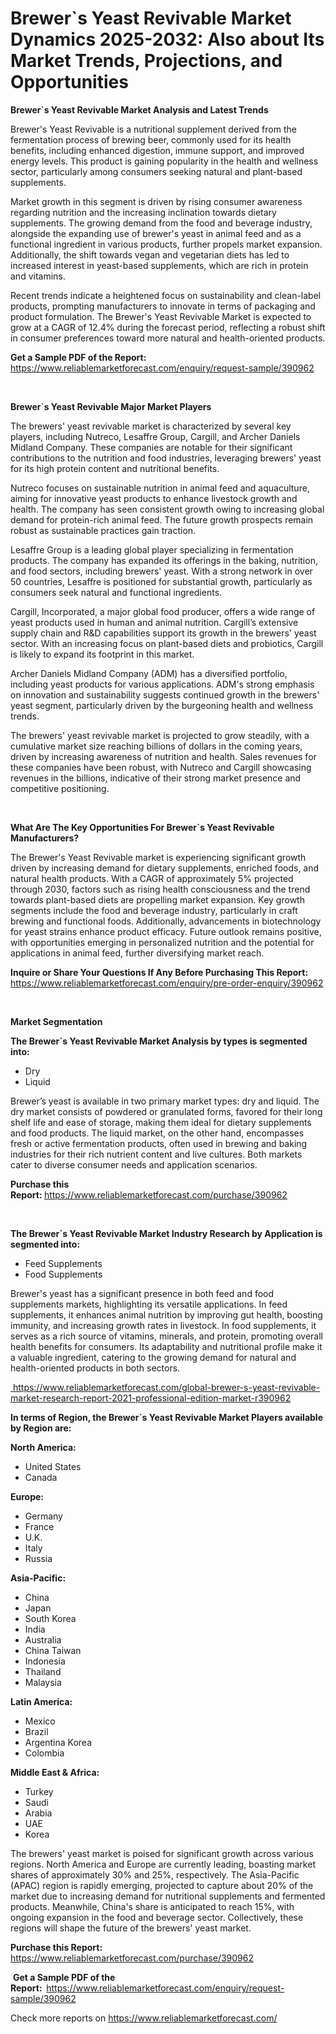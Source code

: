 <p><h1>Brewer`s Yeast Revivable Market Dynamics 2025-2032: Also about Its Market Trends, Projections, and Opportunities</h1></p><p><strong>Brewer`s Yeast Revivable Market Analysis and Latest Trends</strong></p>
<p><p>Brewer's Yeast Revivable is a nutritional supplement derived from the fermentation process of brewing beer, commonly used for its health benefits, including enhanced digestion, immune support, and improved energy levels. This product is gaining popularity in the health and wellness sector, particularly among consumers seeking natural and plant-based supplements. </p><p>Market growth in this segment is driven by rising consumer awareness regarding nutrition and the increasing inclination towards dietary supplements. The growing demand from the food and beverage industry, alongside the expanding use of brewer's yeast in animal feed and as a functional ingredient in various products, further propels market expansion. Additionally, the shift towards vegan and vegetarian diets has led to increased interest in yeast-based supplements, which are rich in protein and vitamins.</p><p>Recent trends indicate a heightened focus on sustainability and clean-label products, prompting manufacturers to innovate in terms of packaging and product formulation. The Brewer's Yeast Revivable Market is expected to grow at a CAGR of 12.4% during the forecast period, reflecting a robust shift in consumer preferences toward more natural and health-oriented products.</p></p>
<p><strong>Get a Sample PDF of the Report:&nbsp;</strong> <a href="https://www.reliablemarketforecast.com/enquiry/request-sample/390962?utm_campaign=1832&utm_medium=2&utm_source=Github&utm_content=ia&utm_term=16012025&utm_id=brewers-yeast-revivable">https://www.reliablemarketforecast.com/enquiry/request-sample/390962</a></p>
<p>&nbsp;</p>
<p><strong>Brewer`s Yeast Revivable Major Market Players</strong></p>
<p><p>The brewers' yeast revivable market is characterized by several key players, including Nutreco, Lesaffre Group, Cargill, and Archer Daniels Midland Company. These companies are notable for their significant contributions to the nutrition and food industries, leveraging brewers' yeast for its high protein content and nutritional benefits.</p><p>Nutreco focuses on sustainable nutrition in animal feed and aquaculture, aiming for innovative yeast products to enhance livestock growth and health. The company has seen consistent growth owing to increasing global demand for protein-rich animal feed. The future growth prospects remain robust as sustainable practices gain traction.</p><p>Lesaffre Group is a leading global player specializing in fermentation products. The company has expanded its offerings in the baking, nutrition, and food sectors, including brewers' yeast. With a strong network in over 50 countries, Lesaffre is positioned for substantial growth, particularly as consumers seek natural and functional ingredients.</p><p>Cargill, Incorporated, a major global food producer, offers a wide range of yeast products used in human and animal nutrition. Cargill’s extensive supply chain and R&D capabilities support its growth in the brewers' yeast sector. With an increasing focus on plant-based diets and probiotics, Cargill is likely to expand its footprint in this market.</p><p>Archer Daniels Midland Company (ADM) has a diversified portfolio, including yeast products for various applications. ADM's strong emphasis on innovation and sustainability suggests continued growth in the brewers' yeast segment, particularly driven by the burgeoning health and wellness trends.</p><p>The brewers' yeast revivable market is projected to grow steadily, with a cumulative market size reaching billions of dollars in the coming years, driven by increasing awareness of nutrition and health. Sales revenues for these companies have been robust, with Nutreco and Cargill showcasing revenues in the billions, indicative of their strong market presence and competitive positioning.</p></p>
<p>&nbsp;</p>
<p><strong>What Are The Key Opportunities For Brewer`s Yeast Revivable Manufacturers?</strong></p>
<p><p>The Brewer's Yeast Revivable market is experiencing significant growth driven by increasing demand for dietary supplements, enriched foods, and natural health products. With a CAGR of approximately 5% projected through 2030, factors such as rising health consciousness and the trend towards plant-based diets are propelling market expansion. Key growth segments include the food and beverage industry, particularly in craft brewing and functional foods. Additionally, advancements in biotechnology for yeast strains enhance product efficacy. Future outlook remains positive, with opportunities emerging in personalized nutrition and the potential for applications in animal feed, further diversifying market reach.</p></p>
<p><strong>Inquire or Share Your Questions If Any Before Purchasing This Report:</strong> <a href="https://www.reliablemarketforecast.com/enquiry/pre-order-enquiry/390962?utm_campaign=1832&utm_medium=2&utm_source=Github&utm_content=ia&utm_term=16012025&utm_id=brewers-yeast-revivable">https://www.reliablemarketforecast.com/enquiry/pre-order-enquiry/390962</a></p>
<p>&nbsp;</p>
<p><strong>Market Segmentation</strong></p>
<p><strong>The Brewer`s Yeast Revivable Market Analysis by types is segmented into:</strong></p>
<p><ul><li>Dry</li><li>Liquid</li></ul></p>
<p><p>Brewer’s yeast is available in two primary market types: dry and liquid. The dry market consists of powdered or granulated forms, favored for their long shelf life and ease of storage, making them ideal for dietary supplements and food products. The liquid market, on the other hand, encompasses fresh or active fermentation products, often used in brewing and baking industries for their rich nutrient content and live cultures. Both markets cater to diverse consumer needs and application scenarios.</p></p>
<p><strong>Purchase this Report:&nbsp;</strong><a href="https://www.reliablemarketforecast.com/purchase/390962?utm_campaign=1832&utm_medium=2&utm_source=Github&utm_content=ia&utm_term=16012025&utm_id=brewers-yeast-revivable">https://www.reliablemarketforecast.com/purchase/390962</a></p>
<p>&nbsp;</p>
<p><strong>The Brewer`s Yeast Revivable Market Industry Research by Application is segmented into:</strong></p>
<p><ul><li>Feed Supplements</li><li>Food Supplements</li></ul></p>
<p><p>Brewer's yeast has a significant presence in both feed and food supplements markets, highlighting its versatile applications. In feed supplements, it enhances animal nutrition by improving gut health, boosting immunity, and increasing growth rates in livestock. In food supplements, it serves as a rich source of vitamins, minerals, and protein, promoting overall health benefits for consumers. Its adaptability and nutritional profile make it a valuable ingredient, catering to the growing demand for natural and health-oriented products in both sectors.</p></p>
<p><a href="https://www.reliablemarketforecast.com/global-brewer-s-yeast-revivable-market-research-report-2021-professional-edition-market-r390962?utm_campaign=1832&utm_medium=2&utm_source=Github&utm_content=ia&utm_term=16012025&utm_id=brewers-yeast-revivable">&nbsp;https://www.reliablemarketforecast.com/global-brewer-s-yeast-revivable-market-research-report-2021-professional-edition-market-r390962</a></p>
<p><strong>In terms of Region, the Brewer`s Yeast Revivable Market Players available by Region are:</strong></p>
<p>
    <p> <strong> North America: </strong>
        <ul>
            <li>United States</li>
            <li>Canada</li>
        </ul>
        </p> 
    <p> <strong> Europe: </strong>
        <ul>
            <li>Germany</li>
            <li>France</li>
            <li>U.K.</li>
            <li>Italy</li>
            <li>Russia</li>
        </ul>
        </p> 
    <p> <strong> Asia-Pacific: </strong>
        <ul>
            <li>China</li>
            <li>Japan</li>
            <li>South Korea</li>
            <li>India</li>
            <li>Australia</li>
            <li>China Taiwan</li>
            <li>Indonesia</li>
            <li>Thailand</li>
            <li>Malaysia</li>
        </ul>
        </p> 
    <p> <strong> Latin America: </strong>
        <ul>
            <li>Mexico</li>
            <li>Brazil</li>
            <li>Argentina Korea</li>
            <li>Colombia</li>
        </ul>
        </p> 
    <p> <strong> Middle East & Africa: </strong>
        <ul>
            <li>Turkey</li>
            <li>Saudi</li>
            <li>Arabia</li>
            <li>UAE</li>
            <li>Korea</li>
        </ul>
    </p>
    </p>
<p><p>The brewers' yeast market is poised for significant growth across various regions. North America and Europe are currently leading, boasting market shares of approximately 30% and 25%, respectively. The Asia-Pacific (APAC) region is rapidly emerging, projected to capture about 20% of the market due to increasing demand for nutritional supplements and fermented products. Meanwhile, China's share is anticipated to reach 15%, with ongoing expansion in the food and beverage sector. Collectively, these regions will shape the future of the brewers' yeast market.</p></p>
<p><strong>Purchase this Report: </strong><a href="https://www.reliablemarketforecast.com/purchase/390962?utm_campaign=1832&utm_medium=2&utm_source=Github&utm_content=ia&utm_term=16012025&utm_id=brewers-yeast-revivable">https://www.reliablemarketforecast.com/purchase/390962</a></p>
<p>&nbsp;<strong>Get a Sample PDF of the Report:&nbsp;&nbsp;</strong><a href="https://www.reliablemarketforecast.com/enquiry/request-sample/390962?utm_campaign=1832&utm_medium=2&utm_source=Github&utm_content=ia&utm_term=16012025&utm_id=brewers-yeast-revivable">https://www.reliablemarketforecast.com/enquiry/request-sample/390962</a></p>
<p><strong></strong></p>
<p>Check more reports on <a href="https://www.reliablemarketforecast.com/?utm_campaign=1832&utm_medium=2&utm_source=Github&utm_content=ia&utm_term=16012025&utm_id=brewers-yeast-revivable">https://www.reliablemarketforecast.com/</a></p>